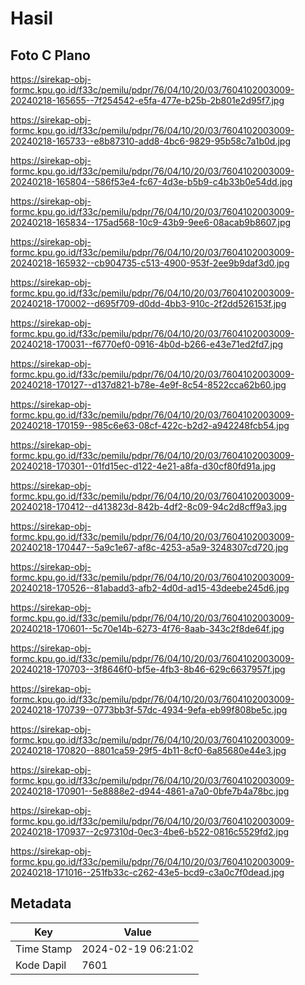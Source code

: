 # Hasil

## Foto C Plano

https://sirekap-obj-formc.kpu.go.id/f33c/pemilu/pdpr/76/04/10/20/03/7604102003009-20240218-165655--7f254542-e5fa-477e-b25b-2b801e2d95f7.jpg

https://sirekap-obj-formc.kpu.go.id/f33c/pemilu/pdpr/76/04/10/20/03/7604102003009-20240218-165733--e8b87310-add8-4bc6-9829-95b58c7a1b0d.jpg

https://sirekap-obj-formc.kpu.go.id/f33c/pemilu/pdpr/76/04/10/20/03/7604102003009-20240218-165804--586f53e4-fc67-4d3e-b5b9-c4b33b0e54dd.jpg

https://sirekap-obj-formc.kpu.go.id/f33c/pemilu/pdpr/76/04/10/20/03/7604102003009-20240218-165834--175ad568-10c9-43b9-9ee6-08acab9b8607.jpg

https://sirekap-obj-formc.kpu.go.id/f33c/pemilu/pdpr/76/04/10/20/03/7604102003009-20240218-165932--cb904735-c513-4900-953f-2ee9b9daf3d0.jpg

https://sirekap-obj-formc.kpu.go.id/f33c/pemilu/pdpr/76/04/10/20/03/7604102003009-20240218-170002--d695f709-d0dd-4bb3-910c-2f2dd526153f.jpg

https://sirekap-obj-formc.kpu.go.id/f33c/pemilu/pdpr/76/04/10/20/03/7604102003009-20240218-170031--f6770ef0-0916-4b0d-b266-e43e71ed2fd7.jpg

https://sirekap-obj-formc.kpu.go.id/f33c/pemilu/pdpr/76/04/10/20/03/7604102003009-20240218-170127--d137d821-b78e-4e9f-8c54-8522cca62b60.jpg

https://sirekap-obj-formc.kpu.go.id/f33c/pemilu/pdpr/76/04/10/20/03/7604102003009-20240218-170159--985c6e63-08cf-422c-b2d2-a942248fcb54.jpg

https://sirekap-obj-formc.kpu.go.id/f33c/pemilu/pdpr/76/04/10/20/03/7604102003009-20240218-170301--01fd15ec-d122-4e21-a8fa-d30cf80fd91a.jpg

https://sirekap-obj-formc.kpu.go.id/f33c/pemilu/pdpr/76/04/10/20/03/7604102003009-20240218-170412--d413823d-842b-4df2-8c09-94c2d8cff9a3.jpg

https://sirekap-obj-formc.kpu.go.id/f33c/pemilu/pdpr/76/04/10/20/03/7604102003009-20240218-170447--5a9c1e67-af8c-4253-a5a9-3248307cd720.jpg

https://sirekap-obj-formc.kpu.go.id/f33c/pemilu/pdpr/76/04/10/20/03/7604102003009-20240218-170526--81abadd3-afb2-4d0d-ad15-43deebe245d6.jpg

https://sirekap-obj-formc.kpu.go.id/f33c/pemilu/pdpr/76/04/10/20/03/7604102003009-20240218-170601--5c70e14b-6273-4f76-8aab-343c2f8de64f.jpg

https://sirekap-obj-formc.kpu.go.id/f33c/pemilu/pdpr/76/04/10/20/03/7604102003009-20240218-170703--3f8646f0-bf5e-4fb3-8b46-629c6637957f.jpg

https://sirekap-obj-formc.kpu.go.id/f33c/pemilu/pdpr/76/04/10/20/03/7604102003009-20240218-170739--0773bb3f-57dc-4934-9efa-eb99f808be5c.jpg

https://sirekap-obj-formc.kpu.go.id/f33c/pemilu/pdpr/76/04/10/20/03/7604102003009-20240218-170820--8801ca59-29f5-4b11-8cf0-6a85680e44e3.jpg

https://sirekap-obj-formc.kpu.go.id/f33c/pemilu/pdpr/76/04/10/20/03/7604102003009-20240218-170901--5e8888e2-d944-4861-a7a0-0bfe7b4a78bc.jpg

https://sirekap-obj-formc.kpu.go.id/f33c/pemilu/pdpr/76/04/10/20/03/7604102003009-20240218-170937--2c97310d-0ec3-4be6-b522-0816c5529fd2.jpg

https://sirekap-obj-formc.kpu.go.id/f33c/pemilu/pdpr/76/04/10/20/03/7604102003009-20240218-171016--251fb33c-c262-43e5-bcd9-c3a0c7f0dead.jpg


## Metadata

| Key        | Value               |
| ---------- | ------------------- |
| Time Stamp | 2024-02-19 06:21:02 |
| Kode Dapil | 7601                |



